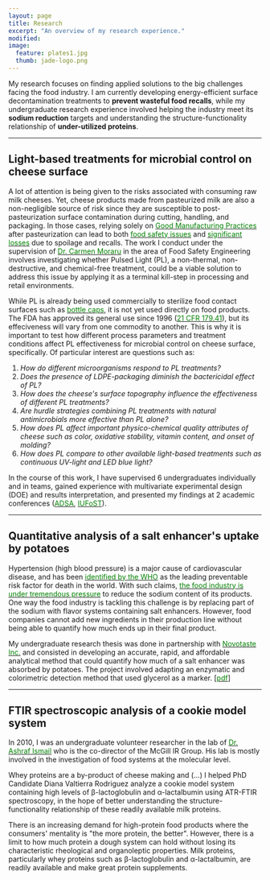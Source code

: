 ```yaml
---
layout: page
title: Research
excerpt: "An overview of my research experience."
modified: 
image: 
  feature: plates1.jpg
  thumb: jade-logo.png
---
```

My research focuses on finding applied solutions to the big challenges facing the food industry. I am currently developing energy-efficient surface decontamination treatments to **prevent wasteful food recalls**, while my undergraduate research experience involved helping the industry meet its **sodium reduction** targets and understanding the structure-functionality relationship of **under-utilized proteins**.  

___ 

## Light-based treatments for microbial control on cheese surface
A lot of attention is being given to the risks associated with consuming raw milk cheeses. Yet, cheese products made from pasteurized milk are also a non-negligible source of risk since they are susceptible to post-pasteurization surface contamination during cutting, handling, and packaging. In those cases, relying solely on [<span style="color:green">Good Manufacturing Practices</span>](http://www.fda.gov/food/guidanceregulation/cgmp/ucm2006830.htm) after pasteurization can lead to both <a href="http://www.cdc.gov/listeria/outbreaks/cheese-09-12/index.html"><span style="color:green">food safety issues</span></a> and <a href="http://www.huffingtonpost.com/2010/06/22/blue-mozzarella-investiga_n_618484.html"><span style="color:green">significant losses</span></a> due to spoilage and recalls. The work I conduct under the supervision of [<span style="color:green">Dr. Carmen Moraru</span>](http://blogs.cornell.edu/morarulab/) in the area of Food Safety Engineering involves investigating whether Pulsed Light (PL), a non-thermal, non-destructive, and chemical-free treatment, could be a viable solution to address this issue by applying it as a terminal kill-step in processing and retail environments. 

While PL is already being used commercially to sterilize food contact surfaces such as [<span style="color:green">bottle caps</span>](http://www.claranor.com/sterilization-of-capping-systems), it is not yet used directly on food products. The FDA has approved its general use since 1996 ([<span style="color:green">21 CFR 179.41</span>](http://www.accessdata.fda.gov/scripts/cdrh/cfdocs/cfcfr/CFRSearch.cfm?fr=179.41)), but its effeciveness will vary from one commodity to another. This is why it is important to test how different process parameters and treatment conditions affect PL effectiveness for microbial control on cheese surface, specifically. Of particular interest are questions such as:  

1. *How do different microorganisms respond to PL treatments?*  
2. *Does the presence of LDPE-packaging diminish the bactericidal effect of PL?*  
3. *How does the cheese's surface topography influence the effectiveness of different PL treatments?*  
4. *Are hurdle strategies combining PL treatments with natural antimicrobials more effective than PL alone?*  
5. *How does PL affect important physico-chemical quality attributes of cheese such as color, oxidative stability, vitamin content, and onset of molding?*  
6. *How does PL compare to other available light-based treatments such as continuous UV-light and LED blue light?*

In the course of this work, I have supervised 6 undergraduates individually and in teams, gained experience with multivariate experimental design (DOE) and results interpretation, and presented my findings at 2 academic conferences (<a href="http://www.jtmtg.org/JAM/2014/abstracts/0325-0333.pdf"><span style="color:green">ADSA</span></a>, <a href="https://iufost2014.pathable.com/meetings/217113"><span style="color:green">IUFoST</span></a>).  

___    

## Quantitative analysis of a salt enhancer's uptake by potatoes
Hypertension (high blood pressure) is a major cause of cardiovascular disease, and has been <a href="http://www.who.int/dietphysicalactivity/Salt_Report_VC_april07.pdf"><span style="color:green">identified by the WHO</span></a> as the leading preventable risk factor for death in the world. With such claims, <a href="http://www.hc-sc.gc.ca/fn-an/legislation/guide-ld/2012-sodium-reduction-indust-eng.php"><span style="color:green">the food industry is under tremendous pressure</span></a> to reduce the sodium content of its products. One way the food industry is tackling this challenge is by replacing part of the sodium with flavor systems containing salt enhancers. However, food companies cannot add new ingredients in their production line without being able to quantify how much ends up in their final product. 

My undergraduate research thesis was done in partnership with [<span style="color:green">Novotaste Inc.</span>](http://www.novotaste.com) and consisted in developing an accurate, rapid, and affordable analytical method that could quantify how much of a salt enhancer was absorbed by potatoes. The project involved adapting an enzymatic and colorimetric detection method that used glycerol as a marker.
[[<span style="color:green">pdf</span>](https://dl.dropboxusercontent.com/u/51364198/Research%20Report_Jade%20Proulx.pdf)]  

___  

## FTIR spectroscopic analysis of a cookie model system
In 2010, I was an undergraduate volunteer researcher in the lab of [<span style="color:green">Dr. Ashraf Ismail</span>](http://www.mcgill.ca/foodscience/staff-and-research/ashraf-ismail) who is the co-director of the McGill IR Group. His lab is mostly involved in the investigation of food systems at the molecular level. 

Whey proteins are a by-product of cheese making and (...)
I helped PhD Candidate Diana Valtierra Rodriguez analyze a cookie model system containing high levels of &beta;-lactoglobulin and &alpha;-lactalbumin using ATR-FTIR spectroscopy, in the hope of better understanding the structure-functionality relationship of these readily available milk proteins.

There is an increasing demand for high-protein food products where the consumers' mentality is "the more protein, the better". However, there is a limit to how much protein a dough system can hold without losing its characteristic rheological and organoleptic properties. Milk proteins, particularly whey proteins such as &beta;-lactoglobulin and &alpha;-lactalbumin, are readily available and make great protein supplements.

